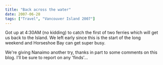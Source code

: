 ```yaml
---
title: "Back across the water"
date: 2007-06-28
tags: ["Travel", "Vancouver Island 2007"]
---
```


Got up at 4:30AM (no kidding) to catch the first of two ferries which will get us back to the Island. We left early since this is the start of the long weekend and Horseshoe Bay can get super busy.

We're giving Nanaimo another try, thanks in part to some comments on this blog. I'll be sure to report on any 'finds'...

